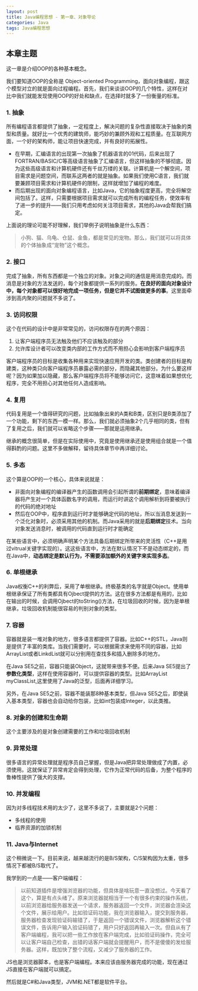 ```yaml
---
layout: post
title: Java编程思想 - 第一章、对象导论
categories: Java
tags: Java编程思想
---
```


## 本章主题

这一章是介绍OOP的各种基本概念。

我们要知道OOP的全称是 Object-oriented Programming，面向对象编程，跟这个模型对立的就是面向过程编程。首先，我们来谈谈OOP的几个特性，这样在对比中我们就能发现使用OOP的好处和缺点，在选择时就多了一份衡量的标准。

### 1. 抽象

所有编程语言都提供了抽象，一定程度上，解决问题的复杂性直接取决于抽象的类型和质量。就好比一个优秀的建筑师，能巧妙的兼顾外观和工程质量。在互联网方面，一个好的架构师，能让项目快速完成，并有良好的拓展性。

* 在早期，汇编语言的出现第一次抽象了机器语言的01代码，后来出现了FORTRAN/BASIC/C等高级语言抽象了汇编语言，但这样抽象的不够彻底。因为这些高级语言和计算机硬件还有千丝万缕的关联。计算机是一个解空间，项目需求是问题空间，而联系这两者的就是抽象。如果我们使用C语言，我们就要兼顾项目需求和计算机硬件的限制，这样就增加了编程的难度。
* 而后期出现的面向对象编程语言，比如Java，它的抽象程度更高，完全将解空间包括了。这样，只需要根据项目需求就可以完成所有的编程任务，使效率有了进一步的提升——我们只用考虑如何关注项目需求，其他的Java会帮我们搞定。

上面说的理论可能不好理解，我们举例子说明抽象是什么东西：

> 小狗、猫、乌龟、仓鼠、金鱼，都是常见的宠物。那么，我们就可以将具体的个体抽象成“宠物”这个概念。

### 2. 接口

完成了抽象，所有东西都是一个独立的对象。对象之间的通信是用消息完成的。而消息是对象的方法发送的，每个对象都提供一系列的服务。**在良好的面向对象设计中，每个对象都可以很好地完成一项任务，但是它并不试图做更多的事**。这里面牵涉到高内聚的问题就不多说了。

### 3. 访问权限

这个在代码的设计中是非常常见的，访问权限存在的两个原因：

1. 让客户端程序员无法触及他们不应该触及的部分
2. 允许库设计者可以改变类内部的工作方式而不用担心会影响到客户端程序员

客户端程序员的目标是收集各种用来实现快速应用开发的类。类创建者的目标是构建类，这种类只向客户端程序员暴露必需的部分，而隐藏其他部分。为什么要这样呢？因为如果加以隐藏，那么客户端程序员将不能够访问它，这意味着如果想优化程序，完全不用担心对其他任何人造成影响。

### 4. 复用

代码复用是一个值得研究的问题，比如抽象出来的A类和B类，区别只是B类添加了一个功能，剩下的东西一模一样。那么，我们就必须抽象2个几乎相同的类，但有了复用之后，我们就可以省略这个步骤——那就是运用继承。

继承的概念很简单，但是在实际使用中，究竟是使用继承还是使用组合就是一个值得斟酌的问题。这里不多做解释，留待具体章节中再详细讨论。

### 5. 多态

这个算是OOP的一个核心，具体来说就是：

* 非面向对象编程的编译器产生的函数调用会引起所谓的**前期绑定**，意味着编译器将产生对一个具体函数名字的调用，而运行时讲这个调用解析到将要被执行的代码的绝对地址
* 然后在OOP中，程序直到运行时才能够确定代码的地址，所以当消息发送到一个泛化对象时，必须采用其他的机制。而Java采用的就是**后期绑定**技术。当向对象发送消息时，被调用的代码直到运行时才能确定

在某些语言中，必须明确声明某个方法具备后期绑定所带来的灵活性（C++是用过vitrual关键字实现的）。这这些语言中，方法在默认情况下不是动态绑定的，而在Java中，**动态绑定是默认行为，不需要添加额外的关键字来实现多态**。

### 6. 单根继承

Java权衡C++的利弊后，采用了单根继承。终极基类的名字就是Object。使用单根继承保证了所有类都具有Ojbect提供的方法。这在很多方法都是有用的，比如在输出的时候，会调用Ojbect的toString()方法，在垃圾回收的时候，因为是单根继承，垃圾回收机制能很容易的判别对象的类型。 

### 7. 容器

容器就是装一堆对象的地方，很多语言都提供了容器。比如C++的STL，Java则是提供了丰富的类库。当我们需要时，可以根据需求来使用不同的容器，比如ArrayList或者LinkdList就可以分别用在查找多和插入删除多的地方。

在Java SE5之前，容器只能装Object，这就带来很多不便。后来Java SE5提出了**参数化类型**，这样在使用容器时，可以提供容器的类型。比如ArrayList<MyClass> myClassList,这里使用了Java的泛型，后面再详细学习。

另外，在Java SE5之前，容器不能装那8种基本类型，但Java SE5之后，即使装入基本类型，容器也会自动给你包装，比如int包装成Integer，以此类推。

### 8. 对象的创建和生命期

这个主要涉及的是对象创建需要的工作和垃圾回收机制

### 9. 异常处理

很多语言的异常处理就是程序员自己掌握，但是Java把异常处理做成了内置，必须使用。这就保证了异常肯定会得到处理，它作为正常代码的后备，为整个程序的鲁棒性提供了强大的支撑。

### 10. 并发编程

因为对多线程技术用的太少了，这里不多说了，主要就是2个问题：

* 多线程的使用
* 临界资源的加锁机制

### 11. Java与Internet

这个稍微说一下。目前来说，越来越流行的是B/S架构，C/S架构因为太重，很多情况下都被B/S取代了。

我学到的一点是——客户端编程：

> 以前知道插件是增强浏览器的功能，但具体是啥玩意一直没想过。今天看了这个，算是有点头绪了。原来浏览器就相当于一个有很多约束的操作系统，以前浏览器给服务器发送一个请求，服务器返回一个文件，浏览器会渲染这个文件，展示给用户。比如验证码功能，我在浏览器输入，提交到服务器，服务器检查发现验证码输错了，于是返回一个错误文件，浏览器解析这个错误文件，告诉用户输入验证码错了，用户只好返回再输入一次。但自从有了客户端编程，我可以把一些工作放在客户端完成，比如验证码操作，完全可以让客户端自己检查，出错的话客户端就会提醒用户，而不是傻傻的发给服务器。这样，既加快了整个流程，又减少了服务器的工作。

JS也是浏览器脚本，也是客户端编程。本来应该由服务器完成的功能，现在通过JS直接在客户端就可以搞定。

然后就是C#和Java类型，JVM和.NET都是软件平台。